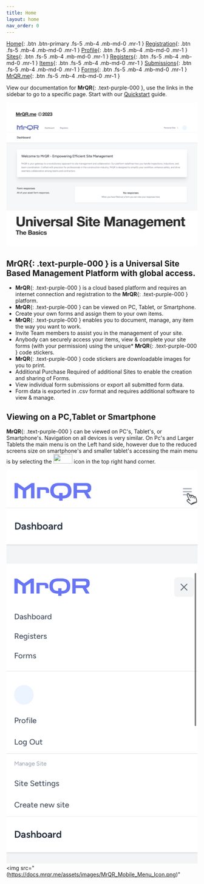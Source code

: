 ```yaml
---
title: Home
layout: home
nav_order: 0
---
```

[Home](https://docs.mrqr.me/index){: .btn .btn-primary .fs-5 .mb-4 .mb-md-0 .mr-1 }
[Registration](https://docs.mrqr.me/registration){: .btn .fs-5 .mb-4 .mb-md-0 .mr-1 }
[Profile](https://docs.mrqr.me/profile){: .btn .fs-5 .mb-4 .mb-md-0 .mr-1 }
[Sites](https://docs.mrqr.me/sites){: .btn .fs-5 .mb-4 .mb-md-0 .mr-1 }
[Registers](https://docs.mrqr.me/registers){: .btn .fs-5 .mb-4 .mb-md-0 .mr-1 }
[Items](https://docs.mrqr.me/assets){: .btn .fs-5 .mb-4 .mb-md-0 .mr-1 }
[Submissions](https://docs.mrqr.me/Submission){: .btn .fs-5 .mb-4 .mb-md-0 .mr-1 }
[Forms](https://docs.mrqr.me/docs/FormBuilder){: .btn .fs-5 .mb-4 .mb-md-0 .mr-1 }
[MrQR.me](https://mrqr.me){: .btn .fs-5 .mb-4 .mb-md-0 .mr-1 }

<html>
<head>
<style>
.button {
  padding: 5px 12px;
  text-align: center;
  text-decoration: none;
  display: inline-block;
  font-size: 12px;
  margin: 4px 2px;
  cursor: pointer; }
.button1 {background-color: #555555;} /* Black */
.button2 {background-color: white;}
.button1 {color: white;}
.button2 {color: black;}
.button1 {border: none;}
.button2 {border: 1px solid grey}
.button1 {border-radius: 5px;}
.button2 {border-radius: 5px;}
  
</style>
</head>
</html>

View our documentation for 
**MrQR**{: .text-purple-000 }, use the links in the sidebar to go to a specific page. Start with our [Quickstart](https://docs.mrqr.me/quickstart/) guide.


![The Basics](/assets/images/MrQR%20-%20The%20Basics_Page_01.png "the basics")

## **MrQR**{: .text-purple-000 } is a Universal Site Based Management Platform with global access.
* **MrQR**{: .text-purple-000 } is a cloud based platform and requires an internet connection and registration to the **MrQR**{: .text-purple-000 } platform.
* **MrQR**{: .text-purple-000 } can be viewed on PC, Tablet, or Smartphone. 
* Create your own forms and assign them to your own items.
* **MrQR**{: .text-purple-000 } enables you to document, manage, any item the way you want to work.
* Invite Team members to assist you in the management of your site.
* Anybody can securely access your items, view & complete your site forms (with your permission) using the unique* 
**MrQR**{: .text-purple-000 } code stickers.
* **MrQR**{: .text-purple-000 } code stickers are downloadable images for you to print.
* Additional Purchase Required of additional Sites to enable the creation and sharing of Forms.
* View individual form submissions or export all submitted form data.
* Form data is exported in .csv format and requires additional software to view & manage.

## Viewing on a PC,Tablet or Smartphone

**MrQR**{: .text-purple-000 } can be viewed on PC's, Tablet's, or Smartphone's. Navigation on all devices is very similar. On Pc's and Larger Tablets the main menu is on the Left hand side, however due to the reduced screens size on smartphone's and smaller tablet's accessing the main menu is by selecting the 
<img src="(https://docs.mrqr.me/assets/images/MrQR_Mobile_Menu_Icon.png)" 
     width="50" 
     height="25">
icon in the top right hand corner.

![Index](/assets/images/MrQR_Mobile_Access_Menu.png "Smartphone menu access") ![Index](/assets/images/MrQR_Mobile_Menu.png "Smartphone menu")
<img src="(https://docs.mrqr.me/assets/images/MrQR_Mobile_Menu_Icon.png)" 
